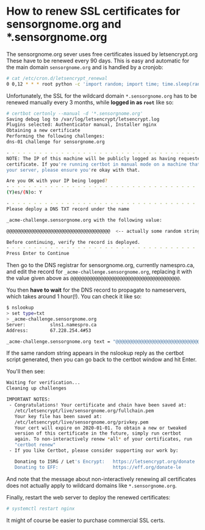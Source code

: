 # How to renew SSL certificates for sensorgnome.org and *.sensorgnome.org

The sensorgnome.org sever uses free certificates issued by letsencrypt.org
These have to be renewed every 90 days.
This is easy and automatic for the main domain `sensorgnome.org` and is
handled by a cronjob:

```bash
# cat /etc/cron.d/letsencrypt_renewal
0 0,12 * * * root python -c 'import random; import time; time.sleep(random.random() * 3600)' && /usr/bin/certbot renew
```

Unfortunately, the SSL for the wildcard domain `*.sensorgnome.org` has to be renewed
manually every 3 months, while **logged in as `root`** like so:

```bash
# certbot certonly --manual -d '*.sensorgnome.org'
Saving debug log to /var/log/letsencrypt/letsencrypt.log
Plugins selected: Authenticator manual, Installer nginx
Obtaining a new certificate
Performing the following challenges:
dns-01 challenge for sensorgnome.org

- - - - - - - - - - - - - - - - - - - - - - - - - - - - - - - - - - - - - - - -
NOTE: The IP of this machine will be publicly logged as having requested this
certificate. If you're running certbot in manual mode on a machine that is not
your server, please ensure you're okay with that.

Are you OK with your IP being logged?
- - - - - - - - - - - - - - - - - - - - - - - - - - - - - - - - - - - - - - - -
(Y)es/(N)o: Y

- - - - - - - - - - - - - - - - - - - - - - - - - - - - - - - - - - - - - - - -
Please deploy a DNS TXT record under the name

_acme-challenge.sensorgnome.org with the following value:

@@@@@@@@@@@@@@@@@@@@@@@@@@@@@@@@@@@@@@  <-- actually some random string

Before continuing, verify the record is deployed.
- - - - - - - - - - - - - - - - - - - - - - - - - - - - - - - - - - - - - - - -
Press Enter to Continue
```
Then go to the DNS registrar for sensorgnome.org, currently namespro.ca,
and edit the record for `_acme-challenge.sensorgnome.org`, replacing it with
the value given above as `@@@@@@@@@@@@@@@@@@@@@@@@@@@@@@@@@@@@@@@@`.

You then **have to wait** for the DNS record to propagate to nameservers, which
takes around 1 hour(!).  You can check it like so:
```bash
$ nslookup
> set type=txt
> _acme-challenge.sensorgnome.org
Server:         slns1.namespro.ca
Address:        67.228.254.4#53

_acme-challenge.sensorgnome.org text = "@@@@@@@@@@@@@@@@@@@@@@@@@@@@@@@@@@@@@@@@@"
```
If the same random string appears in the nslookup reply as the certbot script
generated, then you can go back to the certbot window and hit Enter.

You'll then see:

```bash
Waiting for verification...
Cleaning up challenges

IMPORTANT NOTES:
 - Congratulations! Your certificate and chain have been saved at:
   /etc/letsencrypt/live/sensorgnome.org/fullchain.pem
   Your key file has been saved at:
   /etc/letsencrypt/live/sensorgnome.org/privkey.pem
   Your cert will expire on 2020-01-01. To obtain a new or tweaked
   version of this certificate in the future, simply run certbot
   again. To non-interactively renew *all* of your certificates, run
   "certbot renew"
 - If you like Certbot, please consider supporting our work by:

   Donating to ISRG / Let's Encrypt:   https://letsencrypt.org/donate
   Donating to EFF:                    https://eff.org/donate-le

```

And note that the message about non-interactively renewing all certificates
does not actually apply to wildcard domains like `*.sensorgnome.org`.

Finally, restart the web server to deploy the renewed certificates:

```bash
# systemctl restart nginx
```

It might of course be easier to purchase commercial SSL certs.
